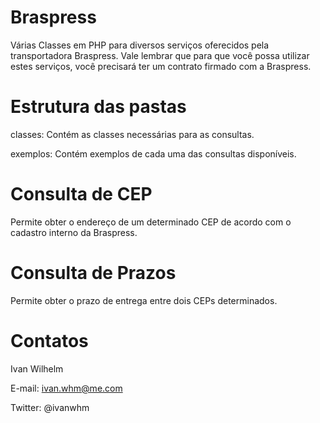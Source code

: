 Braspress
========

Várias Classes em PHP para diversos serviços oferecidos pela transportadora Braspress.
Vale lembrar que para que você possa utilizar estes serviços, você precisará ter um contrato 
firmado com a Braspress.

Estrutura das pastas
====================

classes: Contém as classes necessárias para as consultas.

exemplos: Contém exemplos de cada uma das consultas disponíveis.


Consulta de CEP
===============

Permite obter o endereço de um determinado CEP de acordo com o cadastro
interno da Braspress.

Consulta de Prazos
==================

Permite obter o prazo de entrega entre dois CEPs determinados.

Contatos
========

Ivan Wilhelm

E-mail: ivan.whm@me.com

Twitter: @ivanwhm

